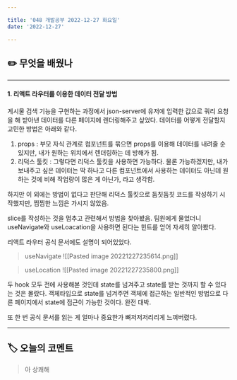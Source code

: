 ```yaml
---

title: '048 개발공부 2022-12-27 화요일'
date: '2022-12-27'

---
```


## ✏️ 무엇을 배웠나
---
#### 1. 리액트 라우터를 이용한 데이터 전달 방법
게시물 검색 기능을 구현하는 과정에서 json-server에 유저에 입력한 값으로 쿼리 요청을 해 받아낸 데이터를 다른 페이지에 렌더링해주고 싶었다. 데이터를 어떻게 전달할지 고민한 방법은 아래와 같다.

1) props : 부모 자식 관계로 컴포넌트를 묶으면 props를 이용해 데이터를 내려줄 순 있지만, 내가 원하는 위치에서 렌더링하는 데 방해가 됨.
2) 리덕스 툴킷 : 그렇다면 리덕스 툴킷을 사용하면 가능하다. 물론 가능하겠지만, 내가 보내주고 싶은 데이터는 딱 하나고 다른 컴포넌트에서 사용하는 데이터도 아닌데 원하는 것에 비해 작업량이 많은 게 아닌가, 라고 생각함. 

하지만 이 외에는 방법이 없다고 판단해 리덕스 툴킷으로 둠칫둠칫 코드를 작성하기 시작했지만, 찜찜한 느낌은 가시지 않았음.

slice를 작성하는 것을 멈추고 관련해서 방법을 찾아봤음. 팀원에게 물었더니 useNavigate와 useLoacation을 사용하면 된다는 힌트를 얻어 자세히 알아봤다.

리액트 라우터 공식 문서에도 설명이 되어있었다.

> useNavigate
![[Pasted image 20221227235614.png]]

> useLocation
![[Pasted image 20221227235800.png]]

두 hook 모두 전에 사용해본 것인데 state를 넘겨주고 state를 받는 것까지 할 수 있다는 것은 몰랐다. 객체타입으로 state를 넘겨주면 객체에 접근하는 일반적인 방법으로 다른 페이지에서 state에 접근이 가능한 것이다. 완전 대박.

또 한 번 공식 문서를 읽는 게 얼마나 중요한가 뼈저저저리리게 느껴버렸다.

---
## 🏷️ 오늘의 코멘트
> 아 상쾌해